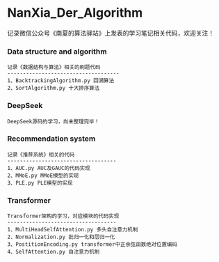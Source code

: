 # NanXia_Der_Algorithm
记录微信公众号《南夏的算法驿站》上发表的学习笔记相关代码，欢迎关注！

### Data structure and algorithm
    记录《数据结构与算法》相关的刷题代码
    ------------------------------------
    1、BacktrackingAlgorithm.py 回溯算法
    2、SortAlgorithm.py 十大排序算法

### DeepSeek
    DeepSeek源码的学习，尚未整理完毕！

### Recommendation system
    记录《推荐系统》相关的代码
    -----------------------------------
    1、AUC.py AUC及GAUC的代码实现
    2、MMoE.py MMoE模型的实现
    3、PLE.py PLE模型的实现

### Transformer
    Transformer架构的学习，对应模块的代码实现
    -----------------------------------
    1、MultiHeadSelfAttention.py 多头自注意力机制
    2、Normalization.py 批归一化和层归一化
    3、PostitionEncoding.py transformer中正余弦函数绝对位置编码
    4、SelfAttention.py 自注意力机制